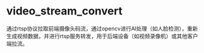 # video_stream_convert

通过rtsp协议拉取前端摄像头码流，通过opencv进行AI处理（如人脸检测），重新生成视频数据，并进行rtsp服务转发，用于后端设备（如视频录像机）或其他客户端拉流。